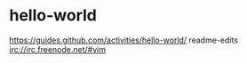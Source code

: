 # hello-world
https://guides.github.com/activities/hello-world/ 
readme-edits
<irc://irc.freenode.net/#vim>
